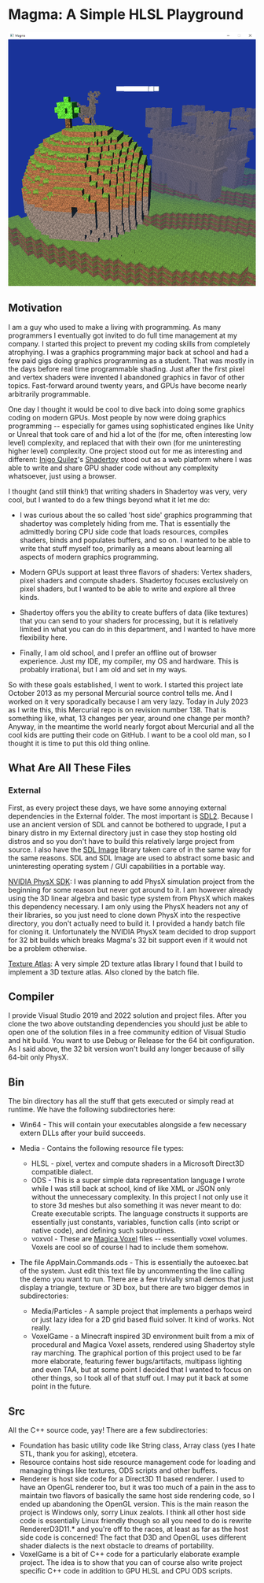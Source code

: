 # Magma: A Simple HLSL Playground
![Magma VoxelGame screenshot](Magma.png)

## Motivation
I am a guy who used to make a living with programming.  As many programmers I eventually got invited to do full time management at my company.  I started this project to prevent my coding skills from completely atrophying.  I was a graphics programming major back at school and had a few paid gigs doing graphics programming as a student.  That was mostly in the days before real time programmable shading.  Just after the first pixel and vertex shaders were invented I abandoned graphics in favor of other topics.  Fast-forward around twenty years, and GPUs have become nearly arbitrarily programmable.  

One day I thought it would be cool to dive back into doing some graphics coding on modern GPUs.  Most people by now were doing graphics programming -- especially for games using sophisticated engines like Unity or Unreal that took care of and hid a lot of the (for me, often interesting low level) complexity, and replaced that with their own (for me uninteresting higher level) complexity.  One project stood out for me as interesting and different: [Inigo Quilez](https://iquilezles.org/)'s [Shadertoy](https://www.shadertoy.com/) stood out as a web platform where I was able to write and share GPU shader code without any complexity whatsoever, just using a browser.  

I thought (and still think!) that writing shaders in Shadertoy was very, very cool, but I wanted to do a few things beyond what it let me do: 

* I was curious about the so called 'host side' graphics programming that shadertoy was completely hiding from me.  That is essentially the admittedly boring CPU side code that loads resources, compiles shaders, binds and populates buffers, and so on.  I wanted to be able to write that stuff myself too, primarily as a means about learning all aspects of modern graphics programming.

* Modern GPUs support at least three flavors of shaders: Vertex shaders, pixel shaders and compute shaders.  Shadertoy focuses exclusively on pixel shaders, but I wanted to be able to write and explore all three kinds.

* Shadertoy offers you the ability to create buffers of data (like textures) that you can send to your shaders for processing, but it is relatively limited in what you can do in this department, and I wanted to have more flexibility here.

* Finally, I am old school, and I prefer an offline out of browser experience.  Just my IDE, my compiler, my OS and hardware.  This is probably irrational, but I am old and set in my ways.

So with these goals established, I went to work.  I started this project late October 2013 as my personal Mercurial source control tells me.  And I worked on it very sporadically because I am very lazy.  Today in July 2023 as I write this, this Mercurial repo is on revision number 138.  That is something like, what, 13 changes per year, around one change per month?  Anyway, in the meantime the world nearly forgot about Mercurial and all the cool kids are putting their code on GitHub.  I want to be a cool old man, so I thought it is time to put this old thing online.  

## What Are All These Files
### External 
First, as every project these days, we have some annoying external dependencies in the External folder.  The most important is [SDL2](https://github.com/libsdl-org/SDL/tree/SDL2).  Because I use an ancient version of SDL and cannot be bothered to upgrade, I put a binary distro in my External directory just in case they stop hosting old distros and so you don't have to build this relatively large project from source.  I also have the [SDL Image](https://github.com/libsdl-org/SDL_image) library taken care of in the same way for the same reasons.  SDL and SDL Image are used to abstract some basic and uninteresting operating system / GUI capabilities in a portable way.

[NVIDIA PhysX SDK](https://github.com/NVIDIA-Omniverse/PhysX.git): I was planning to add PhysX simulation project from the beginning for some reason but never got around to it.  I am however already using the 3D linear algebra and basic type system from PhysX which makes this dependency necessary.  I am only using the PhysX headers not any of their libraries, so you just need to clone down PhysX into the respective directory, you don't actually need to build it.  I provided a handy batch file for cloning it.  Unfortunately the NVIDIA PhysX team decided to drop support for 32 bit builds which breaks Magma's 32 bit support even if it would not be a problem otherwise.

[Texture Atlas](https://github.com/JohnnyonFlame/texture-atlas.git): A very simple 2D texture atlas library I found that I build to implement a 3D texture atlas.  Also cloned by the batch file.

## Compiler
I provide Visual Studio 2019 and 2022 solution and project files.  After you clone the two above outstanding dependencies you should just be able to open one of the solution files in a free community edition of Visual Studio and hit build.  You want to use Debug or Release for the 64 bit configuration.  As I said above, the 32 bit version won't build any longer because of silly 64-bit only PhysX.  

## Bin
The bin directory has all the stuff that gets executed or simply read at runtime.  We have the following subdirectories here:

* Win64 - This will contain your executables alongside a few necessary extern DLLs after your build succeeds.
* Media - Contains the following resource file types: 

  * HLSL - pixel, vertex and compute shaders in a Microsoft Direct3D compatible dialect.
  * ODS - This is a super simple data representation language I wrote while I was still back at school, kind of like XML or JSON only without the unnecessary complexity.  In this project I not only use it to store 3d meshes but also something it was never meant to do: Create executable scripts.  The language constructs it supports are essentially just constants, variables, function calls (into script or native code), and defining such subroutines.
  * voxvol - These are [Magica Voxel](https://ephtracy.github.io/) files -- essentially voxel volumes.  Voxels are cool so of course I had to include them somehow.

* The file AppMain.Commands.ods - This is essentially the autoexec.bat of the system.  Just edit this text file by uncommenting the line calling the demo you want to run.  There are a few trivially small demos that just display a triangle, texture or 3D box, but there are two bigger demos in subdirectories:
  * Media/Particles - A sample project that implements a perhaps weird or just lazy idea for a 2D grid based fluid solver.  It kind of works.  Not really.
  * VoxelGame - a Minecraft inspired 3D environment built from a mix of procedural and Magica Voxel assets, rendered using Shadertoy style ray marching.  The graphical portion of this project used to be far more elaborate, featuring fewer bugs/artifacts, multipass lighting and even TAA, but at some point I decided that I wanted to focus on other things, so I took all of that stuff out.  I may put it back at some point in the future.

## Src
All the C++ source code, yay!  There are a few subdirectories: 

* Foundation has basic utility code like String class, Array class (yes I hate STL, thank you for asking), etcetera.
* Resource contains host side resource management code for loading and managing things like textures, ODS scripts and other buffers.
* Renderer is host side code for a Direct3D 11 based renderer.  I used to have an OpenGL renderer too, but it was too much of a pain in the ass to maintain two flavors of basically the same host side rendering code, so I ended up abandoning the OpenGL version.  This is the main reason the project is Windows only, sorry Linux zealots.  I think all other host side code is essentially Linux friendly though so all you need to do is rewrite RendererD3D11.* and you're off to the races, at least as far as the host side code is concerned!  The fact that D3D and OpenGL uses different shader dialects is the next obstacle to dreams of portability.
* VoxelGame is a bit of C++ code for a particularly elaborate example project.  The idea is to show that you can of course also write project specific C++ code in addition to GPU HLSL and CPU ODS scripts.

